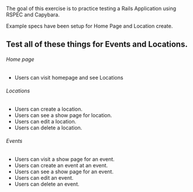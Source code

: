 The goal of this exercise is to practice testing a Rails Application using RSPEC and Capybara.

Example specs have been setup for Home Page and Location create.



## Test all of these things for Events and Locations.



###### Home page
- Users can visit homepage and see Locations



###### Locations
- Users can create a location.
- Users can see a show page for location.
- Users can edit a location.
- Users can delete a location.


###### Events
- Users can visit a show page for an event.
- Users can create an event at an event.
- Users can see a show page for an event.
- Users can edit an event.
- Users can delete an event.
